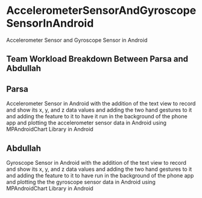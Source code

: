 # AccelerometerSensorAndGyroscopeSensorInAndroid
Accelerometer Sensor and Gyroscope Sensor in Android

## Team Workload Breakdown Between Parsa and Abdullah

## Parsa
Accelerometer Sensor in Android with the addition of the text view to record and show its x, y, and z data values and adding the two hand gestures to it and adding the feature to it to have it run in the background of the phone app and plotting the accelerometer sensor data in Android using MPAndroidChart Library in Android

## Abdullah
Gyroscope Sensor in Android with the addition of the text view to record and show its x, y, and z data values and adding the two hand gestures to it and adding the feature to it to have run in the background of the phone app and plotting the the gyroscope sensor data in Android using MPAndroidChart Library in Android
